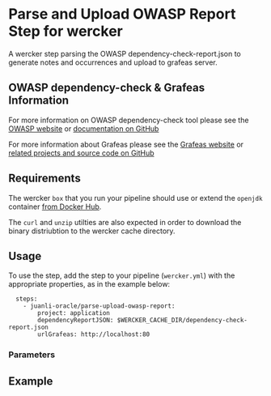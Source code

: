 # Parse and Upload OWASP Report Step for wercker

A wercker step parsing the OWASP dependency-check-report.json to generate notes and occurrences and upload to grafeas server.

## OWASP dependency-check & Grafeas Information

For more information on OWASP dependency-check tool please see the [OWASP website](https://www.owasp.org/index.php/OWASP_Dependency_Check) or [documentation on GitHub](https://jeremylong.github.io/DependencyCheck/)

For more information about Grafeas please see the [Grafeas website](https://grafeas.io/) or [related projects and source code on GitHub](https://github.com/grafeas) 

## Requirements

The wercker `box` that you run your pipeline should use or extend the `openjdk` container [from Docker Hub](https://hub.docker.com/_/openjdk/).

The `curl` and `unzip` utilties are also expected in order to download the binary distriubtion to the wercker cache directory.

## Usage

To use the step, add the step to your pipeline (`wercker.yml`) with the appropriate properties, as in the example below:

```
  steps:
    - juanli-oracle/parse-upload-owasp-report:
        project: application
        dependencyReportJSON: $WERCKER_CACHE_DIR/dependency-check-report.json
        urlGrafeas: http://localhost:80
```

### Parameters

## Example

